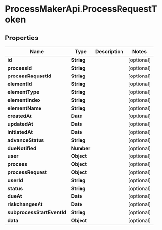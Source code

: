 # ProcessMakerApi.ProcessRequestToken

## Properties

Name | Type | Description | Notes
------------ | ------------- | ------------- | -------------
**id** | **String** |  | [optional] 
**processId** | **String** |  | [optional] 
**processRequestId** | **String** |  | [optional] 
**elementId** | **String** |  | [optional] 
**elementType** | **String** |  | [optional] 
**elementIndex** | **String** |  | [optional] 
**elementName** | **String** |  | [optional] 
**createdAt** | **Date** |  | [optional] 
**updatedAt** | **Date** |  | [optional] 
**initiatedAt** | **Date** |  | [optional] 
**advanceStatus** | **String** |  | [optional] 
**dueNotified** | **Number** |  | [optional] 
**user** | **Object** |  | [optional] 
**process** | **Object** |  | [optional] 
**processRequest** | **Object** |  | [optional] 
**userId** | **String** |  | [optional] 
**status** | **String** |  | [optional] 
**dueAt** | **Date** |  | [optional] 
**riskchangesAt** | **Date** |  | [optional] 
**subprocessStartEventId** | **String** |  | [optional] 
**data** | **Object** |  | [optional] 


